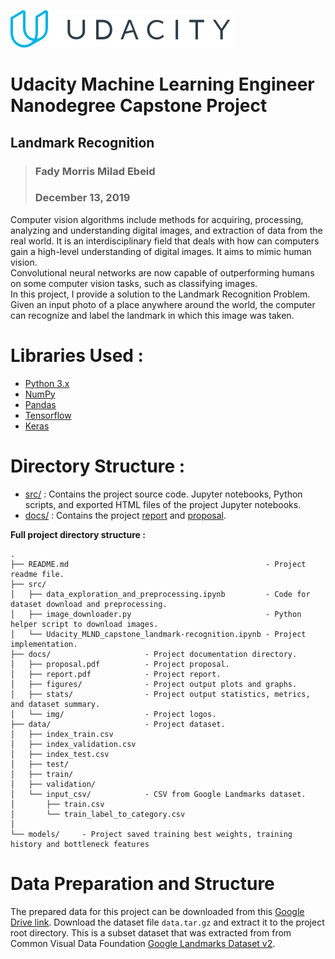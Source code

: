 ![Udacity Logo](./docs/img/udacity_logo.svg)

# Udacity Machine Learning Engineer Nanodegree Capstone Project
## Landmark Recognition

> ### Fady Morris Milad Ebeid  
> ### December 13, 2019

Computer vision algorithms include methods for acquiring, processing, analyzing and understanding digital images, and extraction of data from the real world. It is an interdisciplinary field that deals with how can computers gain a high-level understanding of digital images. It aims to mimic human vision.  
Convolutional neural networks are now capable of outperforming humans on some computer vision tasks,
such as classifying images.  
In this project, I provide a solution to the Landmark Recognition Problem. Given an input photo of a place anywhere around the world, the computer can recognize and label the landmark in which this image was taken.

# Libraries Used :
- [Python 3.x](https://www.python.org)
- [NumPy](https://numpy.org/)
- [Pandas](https://pandas.pydata.org/)
- [Tensorflow](https://www.tensorflow.org)
- [Keras](https://keras.io)


# Directory Structure :

  
- [src/](./src/) : Contains the project source code. Jupyter notebooks, Python scripts, and exported HTML files of the project Jupyter notebooks.  
- [docs/](./docs/) : Contains the project [report](./docs/report.pdf) and [proposal](./docs/proposal.pdf).  
   
   
**Full project directory structure :**
```
.
├── README.md                                            - Project readme file.
├── src/
│   ├── data_exploration_and_preprocessing.ipynb         - Code for dataset download and preprocessing.
│   ├── image_downloader.py                              - Python helper script to download images.
│   └── Udacity_MLND_capstone_landmark-recognition.ipynb - Project implementation.
├── docs/                     - Project documentation directory.
│   ├── proposal.pdf          - Project proposal.
│   ├── report.pdf            - Project report.
│   ├── figures/              - Project output plots and graphs.
│   ├── stats/                - Project output statistics, metrics, and dataset summary.
│   └── img/                  - Project logos. 
├── data/                     - Project dataset.
│   ├── index_train.csv       
│   ├── index_validation.csv
│   ├── index_test.csv
│   ├── test/
│   ├── train/
│   ├── validation/
│   └── input_csv/            - CSV from Google Landmarks dataset.
│       ├── train.csv
│       └── train_label_to_category.csv
│
└── models/     - Project saved training best weights, training history and bottleneck features
```




# Data Preparation and Structure

The prepared data for this project can be downloaded from this [Google Drive link](https://drive.google.com/open?id=1k9zJ23fMfEBk1XzAsRYAJQjK9cpYSQTr). Download the dataset file `data.tar.gz` and extract it to the project root directory. This is a subset dataset that was extracted from from Common Visual Data Foundation [Google Landmarks Dataset v2](https://github.com/cvdfoundation/google-landmark). 
